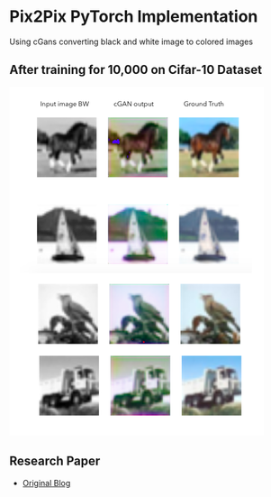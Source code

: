 # Pix2Pix PyTorch Implementation
Using cGans converting black and white image to colored images

## After training for 10,000 on Cifar-10 Dataset
<p >
  <img src="./data/res.png">
</p>

## Research Paper
- [Original Blog](https://phillipi.github.io/pix2pix/)
